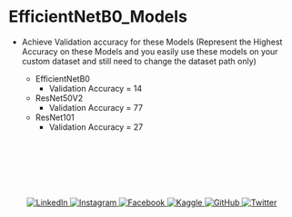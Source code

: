 # EfficientNetB0_Models

- Achieve Validation accuracy for these Models (Represent the Highest Accuracy on these Models and you easily use these models on your custom dataset and still need to change the dataset path only)
  
  - EfficientNetB0
    - Validation Accuracy = 14
  - ResNet50V2
    - Validation Accuracy = 77
  - ResNet101
    - Validation Accuracy = 27
<br/><br/><br/><br/><br/><br/><br/>
<p align="center">
  <a href="https://www.linkedin.com/in/khizarjamshaidiqbal/" target="_blank">
    <img src="https://img.shields.io/badge/LinkedIn-0077B5?style=for-the-badge&logo=linkedin&logoColor=white" alt="LinkedIn">
  </a>
  <a href="https://www.instagram.com/khizarjamshaidiqbal_/ target="_blank"">
    <img src="https://img.shields.io/badge/Instagram-E4405F?style=for-the-badge&logo=instagram&logoColor=white" alt="Instagram">
  </a>
  <a href="https://www.facebook.com/KhizarJamshaidIqball" target="_blank">
    <img src="https://img.shields.io/badge/Facebook-1877F2?style=for-the-badge&logo=facebook&logoColor=white" alt="Facebook">
  </a>
  <a href="https://www.kaggle.com/khizarjamshaid/" target="_blank">
    <img src="https://img.shields.io/badge/Kaggle-20BEFF?style=for-the-badge&logo=kaggle&logoColor=white" alt="Kaggle">
  </a>
  <a href="https://github.com/KhizarJamshaidIqbal" target="_blank">
    <img src="https://img.shields.io/badge/GitHub-100000?style=for-the-badge&logo=github&logoColor=white" alt="GitHub">
  </a>
  <a href="https://twitter.com/KhizarJamshaid_" target="_blank">
    <img src="https://img.shields.io/badge/Twitter-1DA1F2?style=for-the-badge&logo=twitter&logoColor=white" alt="Twitter">
  </a>
</p>
